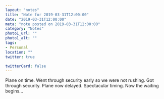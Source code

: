 ```yaml
---
layout: "notes"
title: "Note for 2019-03-31T12:00:00"
date: "2019-03-31T12:00:00"
meta: "note posted on 2019-03-31T12:00:00"
category: "Notes"
photo1_url: ""
photo1_alt: ""
tags:
- Personal
location: ""
twitter: true

twitterCard: false
---
```

Plane on time. Went through security early so we were not rushing. Got through security. Plane now delayed. Spectacular timing. Now the waiting begins...
